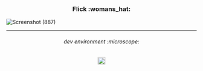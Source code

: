 <h3 align="center">
Flick :womans_hat:
</h3>

![Screenshot (887)](https://user-images.githubusercontent.com/86073690/223329763-2910b17b-f410-4a4b-b21b-0534d0b76d75.png)

***

<h6 align="center">
dev environment :microscope:
</h6>

<div align="center">
  <img height="20" src = "https://img.shields.io/badge/VS code-white.svg?">
</div>
